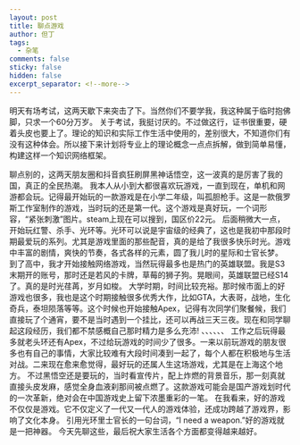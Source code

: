 ```yaml
---
layout: post
title: 聊点游戏
author: 但丁
tags:
  - 杂笔
comments: false
sticky: false
hidden: false
excerpt_separator: <!--more-->
---
```

明天有场考试，这两天歇下来突击了下。当然你们不要学我，我这种属于临时抱佛脚，只求一个60分万岁。 
关于考试，我挺讨厌的。不过做这行，证书很重要，硬着头皮也要上了。理论的知识和实际工作生活中使用的，差别很大，不知道你们有没有这种体会。所以接下来计划将专业上的理论概念一点点拆解，做到简单易懂，构建这样一个知识网络框架。
<!--more-->
聊点别的，这两天朋友圈和抖音疯狂刷屏黑神话悟空，这一波真的是厉害了我的国，真正的全民热潮。
我本人从小到大都很喜欢玩游戏，一直到现在，单机和网游都会玩。记得最开始玩的一款游戏是在小学二年级，叫孤胆枪手。这是一款俄罗斯工作室制作的游戏，当时玩的还是第一代。这个游戏是真好玩，一个词形容，“紧张刺激”图片。steam上现在可以搜到，国区价22元。
后面稍微大一点，开始玩红警、杀手、光环等。光环可以说是宇宙级的经典了，这也是我初中那段时期最爱玩的系列。尤其是游戏里面的那些配音，真的是给了我很多快乐时光。游戏中丰富的剧情，爽快的节奏，各式各样的元素，圆了我儿时的星际和士官长梦。
到了高中，我才开始接触网络游戏，当然玩得最多也是热门的英雄联盟。我是S3末期开的账号，那时还是若风的卡牌，草莓的狮子狗。晃眼间，英雄联盟已经S14了。真的是时光荏苒，岁月如梭。
大学时期，时间比较充裕。那时候市面上的好游戏也很多，我也是这个时期接触很多优秀大作，比如GTA，大表哥，战地，生化奇兵，泰坦陨落等等。这个时候也开始接触Apex，记得有次同学们聚餐候，我们直接玩了个通宵，要不是当时遇到一个挂比，还可以再战三天三夜。现在和同学聊起这段经历，我们都不禁感概自己那时精力是多么充沛!
、、、、、、
工作之后玩得最多就老头环还有Apex，不过给玩游戏的时间少了很多。一来以前玩游戏的朋友很多也有自己的事情，大家比较难有大段时间凑到一起了，每个人都在积极地与生活对战。二来现在愈来愈觉得，最好玩的还属人生这场游戏，尤其是在上海这个地方。
不过黑悟空还是要玩的，当时看宣传片，配上炸燃的背景音乐，那一刻真就直接头皮发麻，感觉全身血液刹那间被点燃了。这款游戏可能会是国产游戏划时代的一次革新，绝对会在中国游戏史上留下浓墨重彩的一笔。
在我看来，好的游戏不仅仅是游戏。它不仅定义了一代又一代人的游戏体验，还成功跨越了游戏界，影响了文化本身。
引用光环里士官长的一句台词，“I need a weapon.”好的游戏就是一把神器。
今天先聊这些，最后祝大家生活各个方面都变得越来越好。
